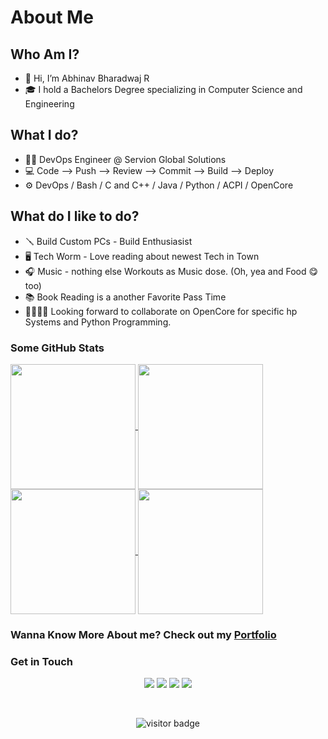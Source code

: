 # About Me

<!---
abhinavbharadwajr/abhinavbharadwajr is a ✨ special ✨ repository because its `README.md` (this file) appears on your GitHub profile.
You can click the Preview link to take a look at your changes.
--->

## Who Am I?

- 👋 Hi, I’m Abhinav Bharadwaj R
- 🎓 I hold a Bachelors Degree specializing in Computer Science and Engineering

## What I do?

- 🧑‍💻 DevOps Engineer @ Servion Global Solutions
- 💻 Code --> Push --> Review --> Commit --> Build --> Deploy
- ⚙️ DevOps / Bash / C and C++ / Java / Python / ACPI / OpenCore

## What do I like to do?

- 🪛 Build Custom PCs - Build Enthusiasist
- 🖥️ Tech Worm - Love reading about newest Tech in Town
- 🎧 Music - nothing else Workouts as Music dose. (Oh, yea and Food 😋 too)
- 📚 Book Reading is a another Favorite Pass Time
- 🫱🏼‍🫲🏼 Looking forward to collaborate on OpenCore for specific hp Systems and Python Programming.

### Some GitHub Stats


<a href="https://github.com/abhinavbharadwajr#gh-light-mode-only">
  <img height=200 align="center" src="https://github-readme-stats.vercel.app/api?username=abhinavbharadwajr&rank_icon=github&theme=default" />
</a><a href="https://github.com/abhinavbharadwajr#gh-light-mode-only">
  <img height=200 align="center" src="https://github-readme-stats.vercel.app/api/top-langs?username=abhinavbharadwajr&layout=compact&langs_count=8&card_width=320&theme=default" />
</a>

<a href="https://github.com/abhinavbharadwajr#gh-dark-mode-only">
  <img height=200 align="center" src="https://github-readme-stats.vercel.app/api?username=abhinavbharadwajr&rank_icon=github&theme=dark#gh-dark-mode-only" />
</a>
<a href="https://github.com/abhinavbharadwajr#gh-dark-mode-only">
  <img height=200 align="center" src="https://github-readme-stats.vercel.app/api/top-langs?username=abhinavbharadwajr&layout=compact&langs_count=8&card_width=320&theme=dark#gh-dark-mode-only" />
</a>

<br>
<!--
<a href="https://github.com/abhinavbharadwajr#gh-light-mode-only">
  <img align="center" src="https://github-profile-trophy.vercel.app/?username=abhinavbharadwajr&column=3&margin-w=15&theme=default" alt="Abhinav's GitHub Trophy" />
</a>
<a href="https://github.com/abhinavbharadwajr#gh-dark-mode-only">
  <img align="center" src="https://github-profile-trophy.vercel.app/?username=abhinavbharadwajr&column=3&margin-w=15&theme=darkhub" alt="Abhinav's GitHub Trophy" />
</a>
<be>
-->

### Wanna Know More About me? Check out my [Portfolio](https://abhinavbharadwajr.github.io)

### Get in Touch

<p align="center">
  <a href="mailto:abhinav.bharadwajr@outlook.com"><img src="https://img.icons8.com/fluency/48/000000/microsoft-outlook-2019.png"/></a>
  <a href="https://www.linkedin.com/in/abhinavbharadwajr"><img src="https://img.icons8.com/fluency/48/000000/linkedin.png"/></a>
  <a href="https://twitter.com/abhinavbharad"><img src="https://img.icons8.com/fluency/48/000000/twitter.png"/></a>
  <a href="https://wa.me/917200361295"><img src="https://img.icons8.com/fluency/48/000000/whatsapp.png"/></a>
</p>

<br>

<p  align="center">
<img src="https://visitor-badge.laobi.icu/badge?page_id=abhinavbharadwajr" alt="visitor badge"/>
</p>
